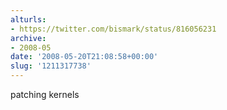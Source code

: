 ```yaml
---
alturls:
- https://twitter.com/bismark/status/816056231
archive:
- 2008-05
date: '2008-05-20T21:08:58+00:00'
slug: '1211317738'
---
```


patching kernels

